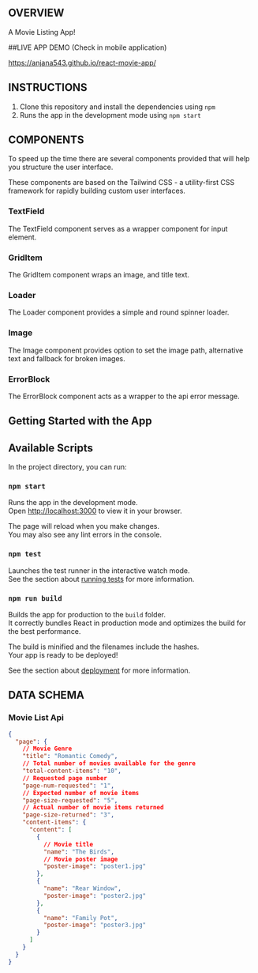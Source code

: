 ## OVERVIEW

A Movie Listing App!

##LIVE APP DEMO (Check in mobile application)

https://anjana543.github.io/react-movie-app/

## INSTRUCTIONS

1. Clone this repository and install the dependencies using `npm`
2. Runs the app in the development mode using `npm start`

## COMPONENTS

To speed up the time there are several components provided that will help you structure the user interface.

These components are based on the Tailwind CSS - a utility-first CSS framework for rapidly building custom user interfaces.

### TextField

The TextField component serves as a wrapper component for input element.

### GridItem

The GridItem component wraps an image, and title text.

### Loader

The Loader component provides a simple and round spinner loader.

### Image

The Image component provides option to set the image path, alternative text and fallback for broken images.

### ErrorBlock

The ErrorBlock component acts as a wrapper to the api error message.

## Getting Started with the App

## Available Scripts

In the project directory, you can run:

### `npm start`

Runs the app in the development mode.\
Open [http://localhost:3000](http://localhost:3000) to view it in your browser.

The page will reload when you make changes.\
You may also see any lint errors in the console.

### `npm test`

Launches the test runner in the interactive watch mode.\
See the section about [running tests](https://facebook.github.io/create-react-app/docs/running-tests) for more information.

### `npm run build`

Builds the app for production to the `build` folder.\
It correctly bundles React in production mode and optimizes the build for the best performance.

The build is minified and the filenames include the hashes.\
Your app is ready to be deployed!

See the section about [deployment](https://facebook.github.io/create-react-app/docs/deployment) for more information.

## DATA SCHEMA

### Movie List Api

```json
{
  "page": {
    // Movie Genre
    "title": "Romantic Comedy",
    // Total number of movies available for the genre
    "total-content-items": "10",
    // Requested page number
    "page-num-requested": "1",
    // Expected number of movie items
    "page-size-requested": "5",
    // Actual number of movie items returned
    "page-size-returned": "3",
    "content-items": {
      "content": [
        {
          // Movie title
          "name": "The Birds",
          // Movie poster image
          "poster-image": "poster1.jpg"
        },
        {
          "name": "Rear Window",
          "poster-image": "poster2.jpg"
        },
        {
          "name": "Family Pot",
          "poster-image": "poster3.jpg"
        }
      ]
    }
  }
}
```

